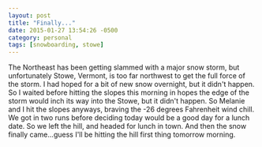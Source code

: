 ```yaml
---
layout: post
title: "Finally..."
date: 2015-01-27 13:54:26 -0500
category: personal
tags: [snowboarding, stowe]
---
```

The Northeast has been getting slammed with a major snow storm, but unfortunately Stowe, Vermont, is too far northwest to get the full force of the storm. I had hoped for a bit of new snow overnight, but it didn't happen. So I waited before hitting the slopes this morning in hopes the edge of the storm would inch its way into the Stowe, but it didn't happen. So Melanie and I hit the slopes anyways, braving the -26 degrees Fahrenheit wind chill. We got in two runs before deciding today would be a good day for a lunch date. So we left the hill, and headed for lunch in town. And then the snow finally came...guess I'll be hitting the hill first thing tomorrow morning. 